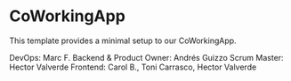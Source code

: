 # CoWorkingApp

This template provides a minimal setup to our CoWorkingApp.



DevOps: Marc F.
Backend & Product Owner: Andrés Guizzo
Scrum Master: Hector Valverde
Frontend: Carol B., Toni Carrasco, Hector Valverde